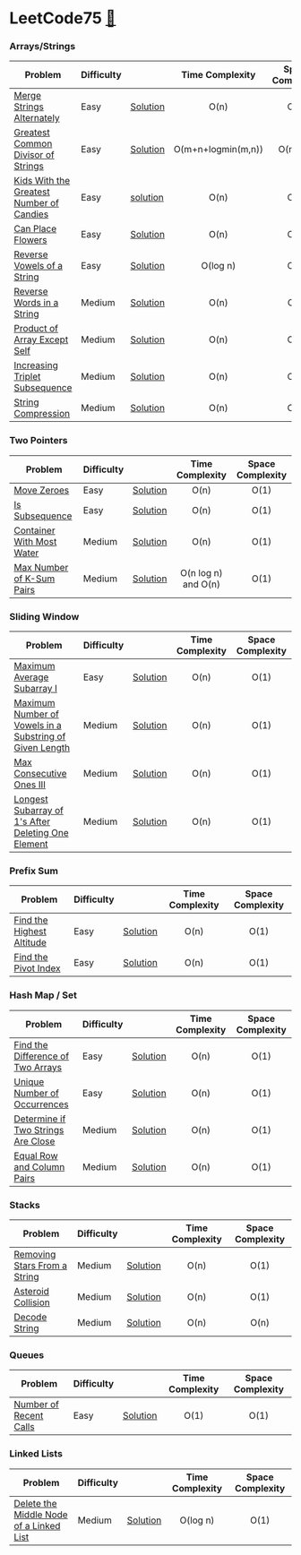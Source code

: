 # LeetCode75 [🔗](https://leetcode.com/studyplan/leetcode-75/)

### Arrays/Strings
| Problem | Difficulty |  | Time Complexity | Space Complexity |
| --------| :--------  |---------| :-------------: | :--------------: |
| [Merge Strings Alternately](https://leetcode.com/problems/merge-strings-alternately) | Easy | [Solution](./StringsOrArrays/mergeStrings.cpp) | O(n) | O(1) |
| [Greatest Common Divisor of Strings](https://leetcode.com/problems/merge-strings-alternately) | Easy | [Solution](./StringsOrArrays/GreatestCommonDivisorofStrings.cpp) | O(m+n+logmin(m,n)) | O(m + n) |
| [Kids With the Greatest Number of Candies](https://leetcode.com/problems/kids-with-the-greatest-number-of-candies) | Easy | [solution](./StringsOrArrays/KidsWiththeGreatestNumberofCandies.cpp) | O(n) |  O(1) |
|[Can Place Flowers](https://leetcode.com/problems/can-place-flowers/) | Easy | [Solution](./StringsOrArrays/CanPlaceFlowers.cpp) | O(n) | O(1) |
| [Reverse Vowels of a String](https://leetcode.com/problems/reverse-vowels-of-a-string) | Easy | [Solution](./StringsOrArrays/ReverseVowelsOfAString.cpp) | O(log n) | O(1) |
| [Reverse Words in a String](https://leetcode.com/problems/reverse-words-in-a-string) | Medium | [Solution](./StringsOrArrays/ReverseWordsInAString.cpp) | O(n) | O(n) |
|[Product of Array Except Self](https://leetcode.com/problems/product-of-array-except-self) | Medium | [Solution](./StringsOrArrays/ProductOfArrayExceptSelf.cpp) | O(n) | O(1) |
|[Increasing Triplet Subsequence](https://leetcode.com/problems/increasing-triplet-subsequence) | Medium | [Solution](./StringsOrArrays/IncreasingTripletSubsequence.cpp) | O(n) | O(1) |
|[String Compression](https://leetcode.com/problems/string-compression/) | Medium | [Solution](./StringsOrArrays//StringCompression.cpp) | O(n) | O(1) |

### Two Pointers

| Problem | Difficulty |  | Time Complexity | Space Complexity |
| --------| :--------  |---------| :-------------: | :--------------: |
| [Move Zeroes](https://leetcode.com/problems/move-zeroes) | Easy | [Solution](./TwoPointers/MoveZeroes.cpp) | O(n) | O(1) |
| [Is Subsequence](https://leetcode.com/problems/is-subsequence) | Easy | [Solution](./TwoPointers/./IsSubsequence.cpp) | O(n) | O(1) |
|[Container With Most Water](https://leetcode.com/problems/container-with-most-water)| Medium | [Solution](./TwoPointers/ContainerWithMostWater.cpp) | O(n) | O(1) |
|[Max Number of K-Sum Pairs](https://leetcode.com/problems/max-number-of-k-sum-pairs)| Medium | [Solution](./TwoPointers/MaxNumberOfKSumPairs.cpp) | O(n log n) and O(n) | O(1) |


### Sliding Window

| Problem | Difficulty |  | Time Complexity | Space Complexity |
| --------| :--------  |---------| :-------------: | :--------------: |
|[Maximum Average Subarray I](https://leetcode.com/problems/maximum-average-subarray-i/)| Easy | [Solution](./SlidingWindow/MaximumAverageSubarrayI.cpp) | O(n) | O(1) |
|[Maximum Number of Vowels in a Substring of Given Length](https://leetcode.com/problems/maximum-number-of-vowels-in-a-substring-of-given-length/?envType=study-plan-v2&envId=leetcode-75)| Medium | [Solution](./SlidingWindow/Maximum%20Number%20of%20Vowels%20in%20a%20Substring%20of%20Given%20Length.cpp) | O(n) | O(1) |
|[Max Consecutive Ones III](https://leetcode.com/problems/max-consecutive-ones-iii)| Medium | [Solution](./SlidingWindow/Max%20Consecutive%20Ones%20III.cpp) | O(n) | O(1) |
|[Longest Subarray of 1's After Deleting One Element](https://leetcode.com/problems/longest-subarray-of-1s-after-deleting-one-element)| Medium | [Solution](./SlidingWindow/Longest%20Subarray%20of%201s%20After%20Deleting%20One%20Element.cpp) | O(n) | O(1) |

### Prefix Sum

| Problem | Difficulty |  | Time Complexity | Space Complexity |
| --------| :--------  |---------| :-------------: | :--------------: |
|[Find the Highest Altitude](https://leetcode.com/problems/find-the-highest-altitude)| Easy | [Solution](./PrefixSum/FindTheHighestAltitude.cpp) | O(n) | O(1) |
|[Find the Pivot Index](https://leetcode.com/problems/find-pivot-index)| Easy | [Solution](./PrefixSum/FindPivotIndex.cpp) | O(n) | O(1) |

### Hash Map  / Set

| Problem | Difficulty |  | Time Complexity | Space Complexity |
| --------| :--------  |---------| :-------------: | :--------------: |
|[Find the Difference of Two Arrays](https://leetcode.com/problems/find-the-difference-of-two-arrays)| Easy | [Solution](./HashMapOrSet/FindTheDifferenceofTwoArrays.cpp) | O(n) | O(1) |
|[Unique Number of Occurrences](https://leetcode.com/problems/unique-number-of-occurrences)| Easy | [Solution](./HashMapOrSet/UniqueNumberOfOccurrences.cpp) | O(n) | O(1) |
|[Determine if Two Strings Are Close](https://leetcode.com/problems/determine-if-two-strings-are-close)| Medium | [Solution](./HashMapOrSet/DetermineIfTwoStringsAreClose.cpp) | O(n) | O(1) |
|[Equal Row and Column Pairs](https://leetcode.com/problems/equal-row-and-column-pairs)| Medium | [Solution](./HashMapOrSet/EqualRowAndColumnPairs.cpp) | O(n) | O(1) |


### Stacks

| Problem | Difficulty |  | Time Complexity | Space Complexity |
| --------| :--------  |---------| :-------------: | :--------------: |
|[Removing Stars From a String](https://leetcode.com/problems/removing-stars-from-a-string)| Medium | [Solution](./Stack/RemovingStarsFromAString.cpp) | O(n) | O(1) |
|[Asteroid Collision](https://leetcode.com/problems/asteroid-collision)| Medium | [Solution](./Stack/AsteroidCollision.cpp) | O(n) | O(1) |
|[Decode String](https://leetcode.com/problems/decode-string)| Medium | [Solution](./Stack/DecodeString.cpp) | O(n) | O(n) |


### Queues

| Problem | Difficulty |  | Time Complexity | Space Complexity |
| --------| :--------  |---------| :-------------: | :--------------: |
|[Number of Recent Calls](https://leetcode.com/problems/number-of-recent-calls)| Easy | [Solution](./Queues/number-of-recent-calls.cpp) | O(1) | O(1) |



### Linked Lists

| Problem | Difficulty |  | Time Complexity | Space Complexity |
| --------| :--------  |---------| :-------------: | :--------------: |
|[Delete the Middle Node of a Linked List](https://leetcode.com/problems/delete-the-middle-node-of-a-linked-list)| Medium | [Solution](./LInkedList/delete-the-middle-node-of-a-linked-list.cpp) | O(log n) | O(1) |